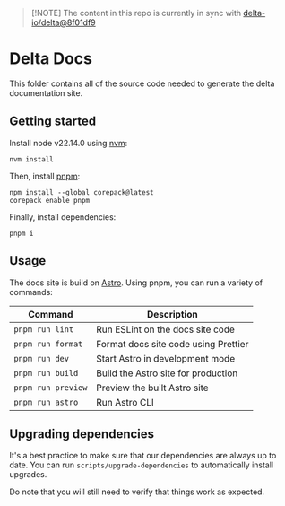 > [!NOTE] The content in this repo is currently in sync with [delta-io/delta@8f01df9](https://github.com/delta-io/delta/commit/8f01df9966c293f024021c81e86da6a593264f8b)

# Delta Docs

This folder contains all of the source code needed to generate the delta documentation site.

## Getting started

Install node v22.14.0 using [nvm](https://github.com/nvm-sh/nvm):

```
nvm install
```

Then, install [pnpm](https://pnpm.io/):

```
npm install --global corepack@latest
corepack enable pnpm
```

Finally, install dependencies:

```
pnpm i
```

## Usage

The docs site is build on [Astro](https://astro.build/). Using pnpm, you can run a variety of commands:

| Command            | Description                          |
| ------------------ | ------------------------------------ |
| `pnpm run lint`    | Run ESLint on the docs site code     |
| `pnpm run format`  | Format docs site code using Prettier |
| `pnpm run dev`     | Start Astro in development mode      |
| `pnpm run build`   | Build the Astro site for production  |
| `pnpm run preview` | Preview the built Astro site         |
| `pnpm run astro`   | Run Astro CLI                        |

## Upgrading dependencies

It's a best practice to make sure that our dependencies are always up to date. You can run `scripts/upgrade-dependencies` to automatically install upgrades.

Do note that you will still need to verify that things work as expected.
